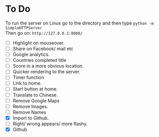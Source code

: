 # To Do

To run the server on Linux go to the directory and then type 
`python -m SimpleHTTPServer`  
Then go on: 
`http://127.0.0.1:8000/` 

- [ ] Highlight on mouseover.
- [ ] Share on Facebook/ mail etc
- [ ] Google analytics.
- [ ] Countries completed title 	
- [ ] Score in a more obvious location.
- [ ] Quicker rendering to the server.
- [ ] Timer function
- [ ] Link to home.
- [ ] Start button at home.
- [ ] Translate to Chinese.
- [ ] Remove Google Maps
- [ ] Remove Images.
- [ ] Remove Names
- [X] Import to Github.
- [ ] Right/ wrong appears/ more flashy.
- [X] Github 	
